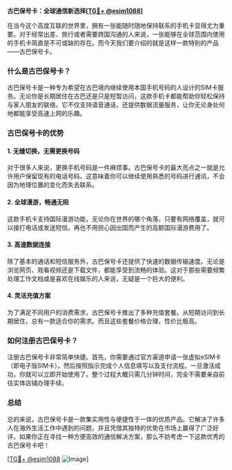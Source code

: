**古巴保号卡：全球通信新选择[[TG💪+ @esim1088](https://t.me/s/esim1088)]**

在当今这个高度互联的世界里，拥有一张能随时随地保持联系的手机卡显得尤为重要。对于经常出差、旅行或者需要跨国沟通的人来说，一张能够在全球范围内使用的手机卡简直是不可或缺的存在。而今天我们要介绍的就是这样一款特别的产品——古巴保号卡。

### 什么是古巴保号卡？

古巴保号卡是一种专为希望在古巴境内继续使用本国手机号码的人设计的SIM卡服务。无论你是长期居住在古巴还是只是短暂访问，这款手机卡都能帮助你轻松保持与家人朋友的联络。它不仅支持语音通话，还提供数据流量服务，让你无论身处何地都能享受高速上网的乐趣。

### 古巴保号卡的优势

#### 1. 无缝切换，无需更换号码
对于很多人来说，更换手机号码是一件麻烦事。古巴保号卡的最大亮点之一就是允许用户保留现有的电话号码。这意味着你可以继续使用熟悉的号码进行通讯，不会因为地理位置的变化而失去联系。

#### 2. 全球漫游，畅通无阻
这款手机卡支持国际漫游功能，无论你在世界的哪个角落，只要有网络覆盖，就可以接打电话或发送短信。再也不用担心因出国而产生的高额国际漫游费用了。

#### 3. 高速数据连接
除了基本的通话和短信服务外，古巴保号卡还提供了快速的数据传输速度。无论是浏览网页、观看视频还是下载文件，都能享受到流畅的体验。这对于那些需要频繁处理工作文档或是喜欢在线娱乐的人来说，无疑是一个巨大的便利。

#### 4. 灵活充值方案
为了满足不同用户的消费需求，古巴保号卡推出了多种充值套餐。从短期访问到长期居住，总有一款适合你的需求。而且这些套餐价格合理，性价比极高。

### 如何注册古巴保号卡？

注册古巴保号卡非常简单快捷。首先，你需要通过官方渠道申请一张虚拟eSIM卡（即电子版SIM卡）。然后按照指示完成个人信息填写以及支付流程。一旦激活成功，你就可以立即开始使用了。整个过程大概只需几分钟时间，完全不需要亲自前往实体店铺办理手续。

### 总结

总的来说，古巴保号卡是一款集实用性与便捷性于一体的优质产品。它解决了许多人在海外生活工作中遇到的问题，并且凭借其独特的优势在市场上赢得了广泛好评。如果你正在寻找一种方便高效的通信解决方案，那么不妨考虑一下这款优秀的古巴保号卡吧！

[[TG💪+ @esim1088](https://t.me/s/esim1088) ![Image](https://i.postimg.cc/4NQfJmqS/Snipaste-2025-05-13-00-14-12.png)]